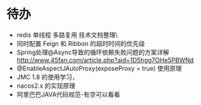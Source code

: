 # 待办

- redis 单线程   多路复用 技术文档整理\
- 同时配置 Feign 和 Ribbon 的超时时间的优先级
- Spring处理@Async导致的循环依赖失败问题的方案详解 http://www.45fan.com/article.php?aid=1D5hgg7OHe5PBWNd
- @EnableAspectJAutoProxy(exposeProxy = true) 使用原理
- JMC 1.8 的使用学习，
- nacos2.x 的实现原理
- 阿里巴巴JAVA代码规范-有空可以看看
